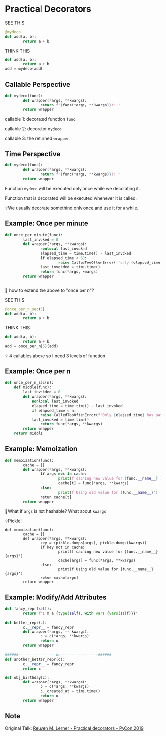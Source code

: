 # Practical Decorators

SEE THIS

```python
@mydeco
def add(a, b):
		return a + b
```

THINK THIS

```python
def add(a, b):
		return a + b
add = mydeco(add)
```

## Callable Perspective

```python
def mydeco(func):
		def wrapper(*args, **kwargs):
				return f'{func(*args, **kwargs)}!!!'
		return wrapper
```

callable 1: decorated function `func`

callable 2: decorator `mydeco`

callable 3: the returned `wrapper`

## Time Perspective

```python
def mydeco(func):
		def wrapper(*args, **kwargs):
				return f'{func(*args, **kwargs)}!!!'
		return wrapper
```

Function `mydeco` will be executed only once while we decorating it.

Function that is decorated will be executed whenever it is called.

💡We usually decorate something only once and use it for a while.

## Example: Once per minute

```python
def once_per_minute(func):
		last_invoked = 0
		def wrapper(*args, **kwargs):
				nonlocal last_invoked
				elapsed_time = time.time() - last_invoked
				if elapsed_time < 60:
						raise CalledTooOftenError(f'only {elapsed_time has passed}')
				last_invokded = time.time()
				return func(*args, kwargs)
		return wrapper
				
```

:thinking: how to extend the above to "once per n"?

SEE THIS

```python
@once_per_n_sec(5)
def add(a, b):
		return a + b
```

THINK THIS

```python
def add(a, b):
		return a + b
add = once_per_n(5)(add)
```

💡 4 callables above so I need 3 levels of function

## Example: Once per n

```python
def once_per_n_sec(n):
  	def middle(func):
      	last_invokded = 0
        def wrapper(*args, **kwargs):
          	nonlocal last_invoked
            elapsed_time = time.time() - last_invoked
            if elapsed_time < n:
              	raise CalledTooOftenError(f'Only {elapsed_time} has passed')
            last_invoked = time.time()
        		return func(*args, **kwargs)
        return wrapper
    return middle
```

## Example: Memoization

```python
def memoization(func):
		cache = {}
		def wrapper(*args, **kwargs):
				if args not in cache:
						print(f'caching new value for {func.__name__}')
						cache[t] = func(*args, **kwargs)
				else:
						print(f'Using old value for {func.__name__}')
				retun cache[t]
		return wrapper
```

:thinking:What if `args` is not hashable? What about `kwargs`

💡Pickle!

```
def memoization(func):
		cache = {}
		def wrapper(*args, **kwargs):
				key = (pickle.dumps(args), pickle.dumps(kwargs))
				if key not in cache:
						print(f'caching new value for {func.__name__}{args}')
						cache[args] = func(*args, **kwargs)
				else:
						print(f'Using old value for {func.__name__}{args}')
				retun cache[args]
		return wrapper
```

## Example: Modify/Add Attributes 

```python
def fancy_repr(self):
		return f'I'm a {type(self), with vars {vars(self)}}'
		
def better_repr(c):
		c.__repr__ = fancy_repr
		def wrapper(*args, ** kwargs):
				o = c(*args, **kwargs)
				return o
		return wrapper
		
######-----------------or-----------------######
def another_better_repr(c):
		c.__repr__ = fancy_repr
		return c
```

```python
def obj_birthday(c):
		def wrapper(*args, **kwargs):
				o = c(*args, **kwargs)
				o._created_at = time.time()
				return o
		return wrapper
```

## Note

Original Talk: [Reuven M. Lerner - Practical decorators - PyCon 2019](https://www.youtube.com/watch?v=MjHpMCIvwsY)